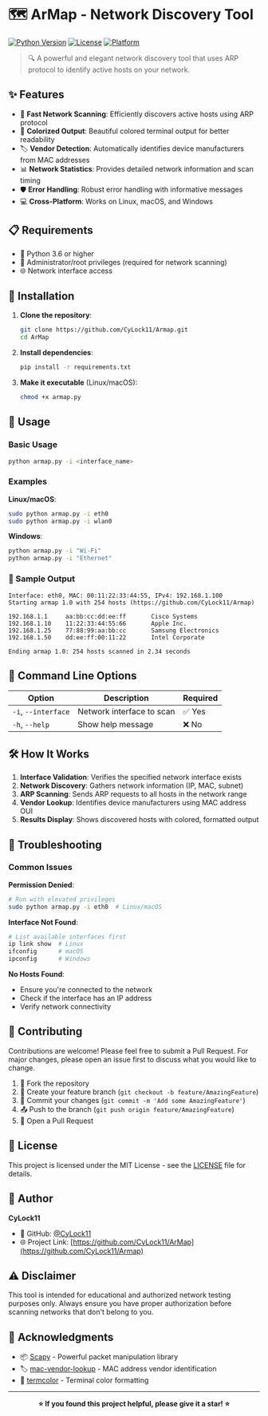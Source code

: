# 🗺️ ArMap - Network Discovery Tool

[![Python Version](https://img.shields.io/badge/python-3.6+-blue.svg)](https://python.org)
[![License](https://img.shields.io/badge/license-MIT-green.svg)](LICENSE)
[![Platform](https://img.shields.io/badge/platform-linux%20%7C%20macOS%20%7C%20windows-lightgrey.svg)](https://github.com/CyLock11/ArMap)

> 🔍 A powerful and elegant network discovery tool that uses ARP protocol to identify active hosts on your network.

## ✨ Features

- 🚀 **Fast Network Scanning**: Efficiently discovers active hosts using ARP protocol
- 🎨 **Colorized Output**: Beautiful colored terminal output for better readability
- 🏷️ **Vendor Detection**: Automatically identifies device manufacturers from MAC addresses
- 📊 **Network Statistics**: Provides detailed network information and scan timing
- 🛡️ **Error Handling**: Robust error handling with informative messages
- 💻 **Cross-Platform**: Works on Linux, macOS, and Windows

## 📋 Requirements

- 🐍 Python 3.6 or higher
- 🔧 Administrator/root privileges (required for network scanning)
- 🌐 Network interface access

## 🚀 Installation

1. **Clone the repository**:
   ```bash
   git clone https://github.com/CyLock11/Armap.git
   cd ArMap
   ```

2. **Install dependencies**:
   ```bash
   pip install -r requirements.txt
   ```

3. **Make it executable** (Linux/macOS):
   ```bash
   chmod +x armap.py
   ```

## 🎯 Usage

### Basic Usage
```bash
python armap.py -i <interface_name>
```

### Examples

**Linux/macOS**:
```bash
sudo python armap.py -i eth0
sudo python armap.py -i wlan0
```

**Windows**:
```bash
python armap.py -i "Wi-Fi"
python armap.py -i "Ethernet"
```

### 📱 Sample Output
```
Interface: eth0, MAC: 00:11:22:33:44:55, IPv4: 192.168.1.100
Starting armap 1.0 with 254 hosts (https://github.com/CyLock11/Armap)

192.168.1.1     aa:bb:cc:dd:ee:ff       Cisco Systems
192.168.1.10    11:22:33:44:55:66       Apple Inc.
192.168.1.25    77:88:99:aa:bb:cc       Samsung Electronics
192.168.1.50    dd:ee:ff:00:11:22       Intel Corporate

Ending armap 1.0: 254 hosts scanned in 2.34 seconds
```

## 🔧 Command Line Options

| Option | Description | Required |
|--------|-------------|----------|
| `-i`, `--interface` | Network interface to scan | ✅ Yes |
| `-h`, `--help` | Show help message | ❌ No |

## 🛠️ How It Works

1. **Interface Validation**: Verifies the specified network interface exists
2. **Network Discovery**: Gathers network information (IP, MAC, subnet)
3. **ARP Scanning**: Sends ARP requests to all hosts in the network range
4. **Vendor Lookup**: Identifies device manufacturers using MAC address OUI
5. **Results Display**: Shows discovered hosts with colored, formatted output

## 🐛 Troubleshooting

### Common Issues

**Permission Denied**:
```bash
# Run with elevated privileges
sudo python armap.py -i eth0  # Linux/macOS
```

**Interface Not Found**:
```bash
# List available interfaces first
ip link show  # Linux
ifconfig      # macOS
ipconfig      # Windows
```

**No Hosts Found**:
- Ensure you're connected to the network
- Check if the interface has an IP address
- Verify network connectivity

## 🤝 Contributing

Contributions are welcome! Please feel free to submit a Pull Request. For major changes, please open an issue first to discuss what you would like to change.

1. 🍴 Fork the repository
2. 🌟 Create your feature branch (`git checkout -b feature/AmazingFeature`)
3. 💾 Commit your changes (`git commit -m 'Add some AmazingFeature'`)
4. 📤 Push to the branch (`git push origin feature/AmazingFeature`)
5. 🔀 Open a Pull Request

## 📝 License

This project is licensed under the MIT License - see the [LICENSE](LICENSE) file for details.

## 👤 Author

**CyLock11**
- 🐙 GitHub: [@CyLock11](https://github.com/CyLock11)
- 🌐 Project Link: [https://github.com/CyLock11/ArMap](https://github.com/CyLock11/Armap)

## ⚠️ Disclaimer

This tool is intended for educational and authorized network testing purposes only. Always ensure you have proper authorization before scanning networks that don't belong to you.

## 🙏 Acknowledgments

- 📦 [Scapy](https://scapy.net/) - Powerful packet manipulation library
- 🏷️ [mac-vendor-lookup](https://pypi.org/project/mac-vendor-lookup/) - MAC address vendor identification
- 🎨 [termcolor](https://pypi.org/project/termcolor/) - Terminal color formatting

---

<div align="center">
  <strong>⭐ If you found this project helpful, please give it a star! ⭐</strong>
</div>
